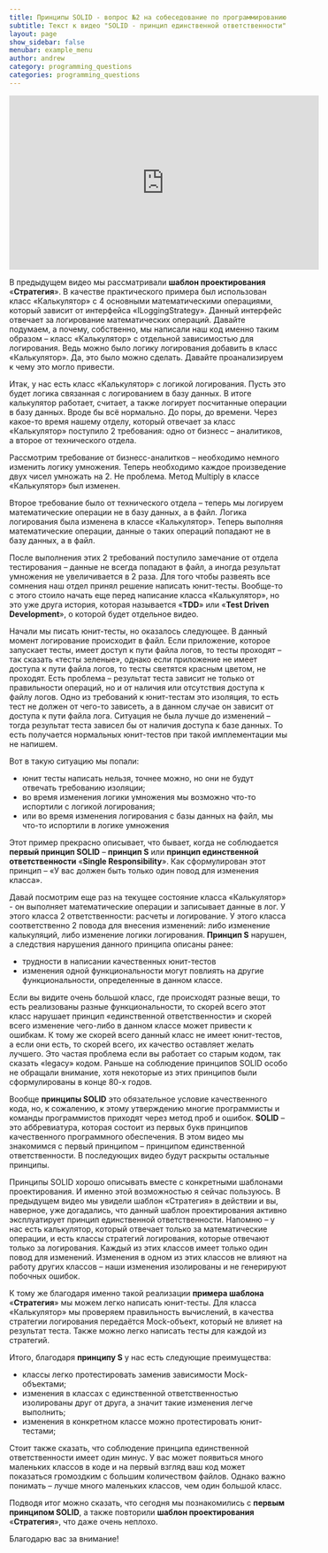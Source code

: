 ```yaml
---
title: Принципы SOLID - вопрос №2 на собеседование по программированию
subtitle: Текст к видео "SOLID - принцип единственной ответственности" на канале YouTube
layout: page
show_sidebar: false
menubar: example_menu
author: andrew
category: programming_questions
categories: programming_questions
---
```


<center>
<iframe width="560" height="315" src="https://www.youtube.com/embed/t1cB-Jegfig" 
frameborder="0" allow="accelerometer; autoplay; 
encrypted-media; gyroscope; picture-in-picture" allowfullscreen></iframe>
</center>

В предыдущем видео мы рассматривали **шаблон проектирования** «**Стратегия**». В качестве практического примера был использован класс «Калькулятор» с 4 основными математическими 
операциями, который зависит от интерфейса «ILoggingStrategy». Данный интерфейс отвечает за логирование математических операций. Давайте подумаем, а почему, собственно, 
мы написали наш код именно таким образом – класс «Калькулятор» с отдельной зависимостью для логирования. Ведь можно было логику логирования добавить в класс «Калькулятор». 
Да, это было можно сделать. Давайте проанализируем к чему это могло привести.

Итак, у нас есть класс «Калькулятор» с логикой логирования. Пусть это будет логика связанная с логированием в базу данных. В итоге калькулятор работает, считает, а также 
логирует посчитанные операции в базу данных. Вроде бы всё нормально. До поры, до времени. Через какое-то время нашему отделу, который отвечает за класс «Калькулятор» 
поступило 2 требования: одно от бизнесс – аналитиков, а второе от технического отдела.

Рассмотрим требование от бизнесс-аналитков – необходимо немного изменить логику умножения. Теперь необходимо каждое произведение двух чисел умножать на 2. Не проблема. 
Метод Multiply в классе «Калькулятор» был изменен. 

Второе требование было от технического отдела – теперь мы логируем математические операции не в базу данных, а в файл. Логика логирования была изменена в классе «Калькулятор». 
Теперь выполняя математические операции, данные о таких операций попадают не в базу данных, а в файл.

После выполнения этих 2 требований поступило замечание от отдела тестирования – данные не всегда попадают в файл, а иногда результат умножения не увеличивается в 2 раза. 
Для того чтобы развеять все сомнения наш отдел принял решение написать юнит-тесты. Вообще-то с этого стоило начать еще перед написание класса «Калькулятор», но это уже 
друга история, которая называется «**TDD**» или «**Test Driven Development**», о которой будет отдельное видео.

Начали мы писать юнит-тесты, но оказалось следующее. В данный момент логирование происходит в файл. Если приложение, которое запускает тесты, имеет доступ к пути 
файла логов, то тесты проходят – так сказать «тесты зеленые», однако если приложение не имеет доступа к пути файла логов, то тесты светятся красным цветом, не проходят. 
Есть проблема – результат теста зависит не только от правильности операций, но и от наличия или отсутствия доступа к файлу логов. Одно из требований к юнит-тестам это 
изоляция, то есть тест не должен от чего-то зависеть, а в данном случае он зависит от доступа к пути файла лога. Ситуация не была лучше до изменений – тогда результат 
теста зависел бы от наличия доступа к базе данных. То есть получается нормальных юнит-тестов при такой имплементации мы не напишем.

Вот в такую ситуацию мы попали:
 - юнит тесты написать нельзя, точнее можно, но они не будут отвечать требованию изоляции;
 - во время изменения логики умножения мы возможно что-то испортили с логикой логирования;
 - или во время изменения логирования с базы данных на файл, мы что-то испортили в логике умножения

Этот пример прекрасно описывает, что бывает, когда не соблюдается **первый принцип SOLID** – **принцип S** или **принцип единственной ответственности** «**Single Responsibility**». 
Как сформулирован этот принцип – «У вас должен быть только один повод для изменения класса».

Давай посмотрим еще раз на текущее состояние класса «Калькулятор» - он выполняет математические операции и записывает данные в лог. У этого класса 2 ответственности: 
расчеты и логирование. У этого класса соответственно 2 повода для внесения изменений: либо изменение калькуляций, либо изменение логики логирования. **Принцип S** нарушен, 
а следствия нарушения данного принципа описаны ранее:
 - трудности в написании качественных юнит-тестов
 - изменения одной функциональности могут повлиять на другие функциональности, определенные в данном классе.

Если вы видите очень большой класс, где происходят разные вещи, то есть реализованы разные функциональности, то скорей всего этот класс нарушает принцип «единственной 
ответственности» и скорей всего изменение чего-либо в данном классе может привести к ошибкам. К тому же скорей всего данный класс не имеет юнит-тестов, а если они есть, 
то скорей всего, их качество оставляет желать лучшего. Это частая проблема если вы работает со старым кодом, так сказать «legacy» кодом. Раньше на соблюдение принципов 
SOLID особо не обращали внимание, хотя некоторые из этих принципов были сформулированы в конце 80-х годов. 

Вообще **принципы SOLID** это обязательное условие качественного кода, но, к сожалению, к этому утверждению многие программисты и команды программистов приходят через метод 
проб и ошибок. **SOLID** – это аббревиатура, которая состоит из первых букв принципов качественного программного обеспечения. В этом видео мы знакомимся с первый принципом – 
принципом единственной ответственности. В последующих видео будут раскрыты остальные принципы. 

Принципы SOLID хорошо описывать вместе с конкретными шаблонами проектирования. И именно этой возможностью я сейчас пользуюсь. В предыдущем видео мы увидели шаблон 
«Стратегия» в действии и вы, наверное, уже догадались, что данный шаблон проектирования активно эксплуатирует принцип единственной ответственности. Напомню – у нас 
есть калькулятор, который отвечает только за математические операции, и есть классы стратегий логирования, которые отвечают только за логирования. Каждый из этих 
классов имеет только один повод для изменений. Изменения в одном из этих классов не влияют на работу других классов – наши изменения изолированы и не генерируют 
побочных ошибок.

К тому же благодаря именно такой реализации **примера шаблона** «**Стратегия**» мы можем легко написать юнит-тесты. Для класса «Калькулятор» мы проверяем правильность 
вычислений, в качества стратегии логирования передаётся Mock-объект, который не влияет на результат теста. Также можно легко написать тесты для каждой из 
стратегий.

Итого, благодаря **принципу S** у нас есть следующие преимущества:
 - классы легко протестировать заменив зависимости Mock-объектами;
 - изменения в классах с единственной ответственностью изолированы друг от друга, а значит такие изменения легче выполнить;
 - изменения в конкретном классе можно протестировать юнит-тестами;

Стоит также сказать, что соблюдение принципа единственной ответственности имеет один минус. У вас может появиться много маленьких классов в коде и на первый взгляд 
ваш код может показаться громоздким с большим количеством файлов. Однако важно понимать – лучше много маленьких классов, чем один большой класс.

Подводя итог можно сказать, что сегодня мы познакомились с **первым принципом SOLID**, а также повторили **шаблон проектирования** «**Стратегия**», что даже очень неплохо.

Благодарю вас за внимание!